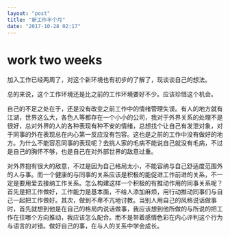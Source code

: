```yaml
---
layout: "post"
title: "新工作半个月"
date: "2017-10-28 02:17"
---
```


# work two weeks
加入工作已经两周了，对这个新环境也有初步的了解了，现谈谈自己的想法。

总的来说，这个工作环境还是比之前的工作环境要好不少。应该珍惜这个机会。

自己的不足之处在于，还是没有改变之前工作中的情绪管理失误。有人的地方就有江湖，世界这么大，各色人等都存在一个小小的公司，我对于外界关系的处理不是很好，总对外界的人的各种表现有种不安的情绪，总想找个让自己有发泄对象，对于同事的外在表现总在内心第一反应没有包容。这也是之前的工作中没有做好的地方。为什么不能容忍同事的表现呢？去挑人家的毛病不能说自己就没有毛病，不过是自己的胸怀不够，也是自己在对外部世界的敌意过重。

对外界抱有很大的敌意，不过是因为自己格局太小，不能容纳与自己舒适度范围外的人与事。而一个健康的与同事的关系应该是积极的能促进工作前进的关系，不一定是要用爱去接纳工作关系。怎么构建这样一个积极的有推动作用的同事关系呢？首先是把工作做好，工作能力是基本面，不给人添加麻烦，用行动推动同事们与自己一起把工作做好。其次，做到不卑不亢地讨教。当别人用自己的风格说话做事时，首先就想到他是在自己的格局内说话做事，我应该想到他所做的与所说的把工作在往哪个方向推动，我应该怎么配合。而不是带着感情色彩在内心评判这个行为与语言的对错。做好自己的事，在与人的关系中学会成长。

